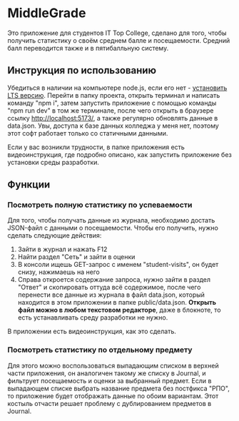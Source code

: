 # MiddleGrade

Это приложение для студентов IT Top College, сделано для того, чтобы получить статистику о своём среднем балле и посещаемости. Средний балл переводится также и в пятибалльную систему.

## Инструкция по использованию

Убедиться в наличии на компьютере node.js, если его нет - [установить LTS версию](https://nodejs.org/en). Перейти в папку проекта, открыть терминал и написать команду "npm i", затем запустить приложение с помощью команды "npm run dev" в том же терминале, после чего открыть в браузере ссылку [http://localhost:5173/](http://localhost:5173/), а также регулярно обновлять данные в data.json. Увы, доступа к базе данных колледжа у меня нет, поэтому этот софт работает только со статичными данными.

Если у вас возникли трудности, в папке приложения есть видеоинструкция, где подробно описано, как запустить приложение без установки среды разработки.

## Функции

### Посмотреть полную статистику по успеваемости

Для того, чтобы получать данные из журнала, необходимо достать JSON-файл с данными о посещаемости. Чтобы его получить, нужно сделать следующие действия:

1. Зайти в журнал и нажать F12
2. Найти раздел "Сеть" и зайти в оценки
3. В консоли ищешь GET-запрос с именем "student-visits", он будет снизу, нажимаешь на него
4. Справа откроется содержание запроса, нужно зайти в раздел "Ответ" и скопировать оттуда всё содержимое, после чего перенести все данные из журнала в файл data.json, который находится в этом приложении в папке public/data.json. **Открыть файл можно в любом текстовом редакторе**, даже в блокноте, то есть устанавливать среду разработки не нужно.

В приложении есть видеоинструкция, как это сделать.

### Посмотреть статистику по отдельному предмету

Для этого можно воспользоваться выпадающим списком в верхней части приложения, он аналогичен такому же списку в Journal, и фильтрует посещаемость и оценки за выбранный предмет. Если в выпадающем списке выбрать название предмета без постфикса "РПО", то приложение будет отображать данные по обоим вариантам. Этот костыль отчасти решает проблему с дублированием предметов в Journal.
